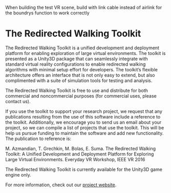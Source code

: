 When building the test VR scene, build with link cable instead of airlink for the boundrys function to work correctly 

# The Redirected Walking Toolkit
The Redirected Walking Toolkit is a unified development and deployment platform for enabling exploration of large virtual environments. The toolkit is presented as a Unity3D package that can seamlessly integrate with standard virtual reality configurations to enable redirected walking algorithms with minimal setup effort for developers. The toolkit’s flexible architecture offers an interface that is not only easy to extend, but also complimented with a suite of simulation tools for testing and analysis.

The Redirected Walking Toolkit is free to use and distribute for both commercial and noncommercial purposes (for commercial uses, please contact us).

If you use the toolkit to support your research project, we request that any publications resulting from the use of this software include a reference to the toolkit. Additionally, we encourage you to send us an email about your project, so we can compile a list of projects that use the toolkit. This will be help us pursue funding to maintain the software and add new functionality. The publication to reference is:

M. Azmandian, T. Grechkin, M. Bolas, E. Suma. The Redirected Walking Toolkit: A Unified Development and Deployment Platform for Exploring Large Virtual Environments. Everyday VR Workshop, IEEE VR 2016

The Redirected Walking Toolkit is currently available for the Unity3D game engine only.

For more information, check out our [project website](http://projects.ict.usc.edu/mxr/rdwt/).
